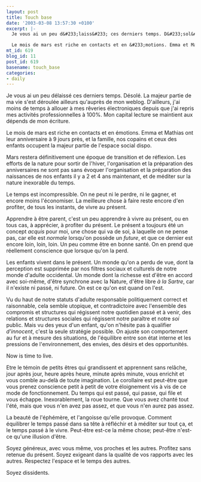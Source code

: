 ```yaml
---
layout: post
title: Touch base
date: '2003-03-08 13:57:30 +0100'
excerpt: |-
  Je vous ai un peu d&#233;laiss&#233; ces derniers temps. D&#233;sol&#233;. La majeur partie de ma vie s'est d&#233;roul&#233;e ailleurs qu'aupr&#232;s de mon weblog. D'ailleurs, j'ai moins de temps &#224; allouer &#224; mes r&#234;veries &#233;lectroniques depuis que j'ai repris mes activit&#233;s professionnelles &#224; 100%. Mon capital lecture se maintient aux d&#233;pends de mon &#233;criture.

  Le mois de mars est riche en contacts et en &#233;motions. Emma et Mathias ont leur anniversaire &#224; 9 jours pr&#232;s, et la famille, nos copains et ceux des enfants occupent la majeur partie de l'espace social dispo.
mt_id: 619
blog_id: 11
post_id: 619
basename: touch_base
categories:
- daily
---
```

Je vous ai un peu d&#233;laiss&#233; ces derniers temps. D&#233;sol&#233;. La majeur partie de ma vie s'est d&#233;roul&#233;e ailleurs qu'aupr&#232;s de mon weblog. D'ailleurs, j'ai moins de temps &#224; allouer &#224; mes r&#234;veries &#233;lectroniques depuis que j'ai repris mes activit&#233;s professionnelles &#224; 100%. Mon capital lecture se maintient aux d&#233;pends de mon &#233;criture.

Le mois de mars est riche en contacts et en &#233;motions. Emma et Mathias ont leur anniversaire &#224; 9 jours pr&#232;s, et la famille, nos copains et ceux des enfants occupent la majeur partie de l'espace social dispo. 

Mars restera d&#233;finitivement une &#233;poque de transition et de r&#233;flexion. Les efforts de la nature pour sortir de l'hiver, l'organisation et la pr&#233;paration des anniversaires ne sont pas sans &#233;voquer l'organisation et la pr&#233;paration des naissances de nos enfants il y a 2 et 4 ans maintenant, et de m&#233;diter sur la nature inexorable du temps.

<!--more-->

Le temps est incompressible. On ne peut ni le perdre, ni le gagner, et encore moins l'&#233;conomiser. La meilleure chose &#224; faire reste encore d'en profiter, de tous les instants, de vivre au pr&#233;sent. 

Apprendre &#224; &#234;tre parent, c'est un peu apprendre &#224; vivre au pr&#233;sent, ou en tous cas, &#224; appr&#233;cier, &#224; profiter du pr&#233;sent. Le pr&#233;sent a toujours &#233;t&#233; un concept <i>acquis</i> pour moi, une chose qui va de soi, &#224; laquelle on ne pense pas, car elle est <i>normale</i> lorsqu'on poss&#232;de un <i>future</i>, et que ce dernier est encore loin, loin, loin. Un peu comme &#234;tre en bonne sant&#233;. On en prend que r&#233;ellement conscience que lorsque qu'on la perd. 

Les enfants vivent dans le pr&#233;sent. Un monde qu'on a perdu de vue, dont la perception est supprim&#233;e par nos filtres sociaux et culturels de notre monde d'adulte occidental. Un monde dont la richesse est d'&#234;tre en accord avec soi-m&#234;me, d'&#234;tre synchrone avec la Nature, d'&#234;tre libre <i>&#224; la Sartre</i>, car il n'existe ni pass&#233;, ni future. On est ce qu'on est quand on l'est.

Vu du haut de notre statuts d'adulte responsable politiquement correct et raisonnable, cela semble utopique, et contradictoire avec l'ensemble des compromis et structures qui r&#233;gissent notre quotidien pass&#233; et &#224; venir, des relations et structures sociales qui r&#233;gissent notre para&#238;tre et notre <i>soi</i> public. Mais vu des yeux d'un enfant, qu'on n'h&#233;site pas &#224; qualifier <i>d'innocent</i>, c'est la seule strat&#233;gie possible. On ajuste son comportement au fur et &#224; mesure des situations, de l'&#233;quilibre entre son &#233;tat interne et les pressions de l'environnement, des envies, des d&#233;sirs et des opportunit&#233;s. 

Now is time to live.

Etre le t&#233;moin de petits &#234;tres qui grandissent et apprennent sans rel&#226;che, jour apr&#232;s jour, heure apr&#232;s heure, minute apr&#232;s minute, vous enrichit et vous comble au-del&#224; de toute imagination. Le corollaire est peut-&#234;tre que vous prenez conscience petit &#224; petit de votre &#233;loignement vis &#224; vis de ce mode de fonctionnement. Du temps qui est pass&#233;, qui passe, qui file et vous &#233;chappe. Inexorablement, la roue tourne. Que vous avez chant&#233; tout l'&#233;t&#233;, mais que vous n'en avez pas assez, et que vous n'en aurez pas assez.

La beaut&#233; de l'&#233;ph&#233;m&#232;re, et l'angoisse qu'elle provoque. Comment &#233;quilibrer le temps pass&#233; dans sa t&#234;te &#224; r&#233;fl&#233;chir et &#224; m&#233;diter sur tout &#231;a, et le temps pass&#233; &#224; le vivre. Peut-&#234;tre est-ce la m&#234;me chose; peut-&#234;tre n'est-ce qu'une illusion d'&#234;tre.

Soyez g&#233;n&#233;reux, avec vous m&#234;me, vos proches et les autres. Profitez sans retenue du pr&#233;sent. Soyez exigeant dans la qualit&#233; de vos rapports avec les autres. Respectez l'espace et le temps des autres.

Soyez dissidents.
